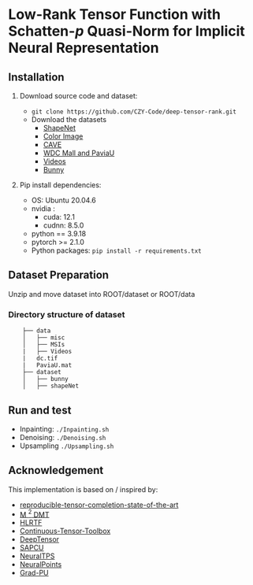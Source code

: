 # Low-Rank Tensor Function with Schatten-$p$ Quasi-Norm for Implicit Neural Representation

## Installation

1. Download source code and dataset:
    * `git clone https://github.com/CZY-Code/deep-tensor-rank.git`
    * Download the datasets
        - [ShapeNet](https://shapenet.org/)
        - [Color Image](https://sipi.usc.edu/database/database.php)
        - [CAVE](https://www.cs.columbia.edu/CAVE/databases/multispectral/)
        - [WDC Mall and PaviaU](https://rslab.ut.ac.ir/data)
        - [Videos](http://trace.eas.asu.edu/yuv/)
        - [Bunny](https://graphics.stanford.edu/data/3Dscanrep/)
   
2.  Pip install dependencies:
    * OS: Ubuntu 20.04.6
    * nvidia :
        - cuda: 12.1
        - cudnn: 8.5.0
    * python == 3.9.18
    * pytorch >= 2.1.0
    * Python packages: `pip install -r requirements.txt`

## Dataset Preparation
Unzip and move dataset into ROOT/dataset or ROOT/data

### Directory structure of dataset          
        ├── data                
        │   ├── misc              
        │   ├── MSIs
        |   ├── Videos
        |   dc.tif
        |   PaviaU.mat          
        ├── dataset
        │   ├── bunny         
        │   ├── shapeNet

## Run and test
* Inpainting: `./Inpainting.sh`
* Denoising: `./Denoising.sh`
* Upsampling `./Upsampling.sh`
    
## Acknowledgement
This implementation is based on / inspired by:
* [reproducible-tensor-completion-state-of-the-art](https://github.com/zhaoxile/reproducible-tensor-completion-state-of-the-art)
* [M $^2$ DMT](https://github.com/jicongfan/Multi-Mode-Deep-Matrix-and-Tensor-Factorization)
* [HLRTF](https://github.com/YisiLuo/HLRTF)
* [Continuous-Tensor-Toolbox](https://github.com/YisiLuo/Continuous-Tensor-Toolbox)
* [DeepTensor](https://github.com/vishwa91/DeepTensor)
* [SAPCU](https://github.com/xnowbzhao/sapcu)
* [NeuralTPS](https://github.com/chenchao15/NeuralTPS)
* [NeuralPoints](https://github.com/WanquanF/NeuralPoints)
* [Grad-PU](https://github.com/yunhe20/Grad-PU)